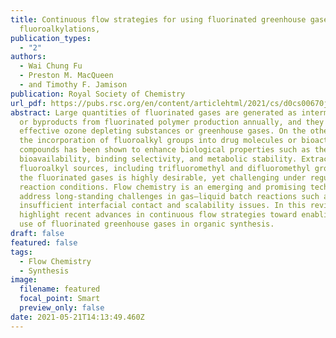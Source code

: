 ```yaml
---
title: Continuous flow strategies for using fluorinated greenhouse gases in
  fluoroalkylations,
publication_types:
  - "2"
authors:
  - Wai Chung Fu
  - Preston M. MacQueen
  - and Timothy F. Jamison
publication: Royal Society of Chemistry
url_pdf: https://pubs.rsc.org/en/content/articlehtml/2021/cs/d0cs00670j
abstract: Large quantities of fluorinated gases are generated as intermediates
  or byproducts from fluorinated polymer production annually, and they are
  effective ozone depleting substances or greenhouse gases. On the other hand,
  the incorporation of fluoroalkyl groups into drug molecules or bioactive
  compounds has been shown to enhance biological properties such as the
  bioavailability, binding selectivity, and metabolic stability. Extraction of
  fluoroalkyl sources, including trifluoromethyl and difluoromethyl groups, from
  the fluorinated gases is highly desirable, yet challenging under regular batch
  reaction conditions. Flow chemistry is an emerging and promising technique to
  address long-standing challenges in gas–liquid batch reactions such as
  insufficient interfacial contact and scalability issues. In this review, we
  highlight recent advances in continuous flow strategies toward enabling the
  use of fluorinated greenhouse gases in organic synthesis.
draft: false
featured: false
tags:
  - Flow Chemistry
  - Synthesis
image:
  filename: featured
  focal_point: Smart
  preview_only: false
date: 2021-05-21T14:13:49.460Z
---
```

